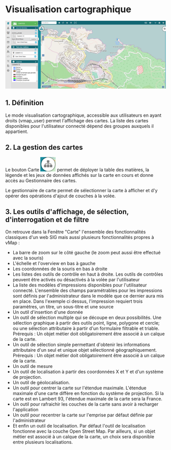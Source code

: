 # Visualisation cartographique

![](../images/mode_visualisation.png)

## 1. Définition

Le mode visualisation cartographique, accessible aux utilisateurs en
ayant droits (vmap_user) permet l'affichage des cartes. La liste des
cartes disponibles pour l'utilisateur connecté dépend des groupes
auxquels il appartient.

## 2. La gestion des cartes

Le bouton Carte ![](../images/bouton_carte.png) permet de déployer la table des matières, la légende et les jeux de données affichés sur la carte en cours et donne accès au Gestionnaire des cartes. 

Le gestionnaire de carte permet de sélectionner la carte à afficher et d'y opérer des opérations d'ajout de couches à la volée. 



## 3. Les outils d'affichage, de sélection, d'interrogation et de filtre

On retrouve dans la Fenêtre "Carte" l'ensemble des fonctionnalités
classiques d'un web SIG mais aussi plusieurs fonctionnalités propres à
vMap :

-   La barre de zoom sur le côté gauche (le zoom peut aussi être
    effectué avec la souris)
-   L'échelle et l'overview en bas à gauche
-   Les coordonnées de la souris en bas à droite
-   Les listes des outils de contrôle en haut à droite. Les outils de
    contrôles peuvent être activés ou désactivés à la volée par
    l'utilisateur
-   La liste des modèles d'impressions disponibles pour
    l'utilisateur connecté. L'ensemble des champs paramétrables pour les
    impressions sont définis par l'administrateur dans le modèle que ce
    dernier aura mis en place. Dans l'exemple ci dessus, l'impression
    requiert trois paramètres, un titre, un sous-titre et une source
-   Un outil d'insertion d'une donnée
-   Un outil de sélection multiple qui se découpe en deux possibilités.
    Une sélection graphique à partir des outils point, ligne, polygone
    et cercle; ou une sélection attributaire à partir d'un formulaire
    filtrable et triable. Prérequis : Un objet métier doit
    obligatoirement être associé à un calque de la carte.
-   Un outil de sélection simple permettant d'obtenir les informations
    attributaire d'un seul et unique objet sélectionné géographiquement.
    Prérequis : Un objet métier doit obligatoirement être associé à un
    calque de la carte.
-   Un outil de mesure
-   Un outil de localisation à partir des coordonnées X et Y et d'un
    système de projection.
-   Un outil de géolocalisation.
-   Un outil pour centrer la carte sur l'étendue maximale. L'étendue
    maximale d'une carte diffère en fonction du système de projection.
    Si la carte est en Lambert 93, l'étendue maximale de la carte sera
    la France.
-   Un outil pour rafraichir les couches de la carte sans avoir à
    recharger l'application
-   Un outil pour recentrer la carte sur l'emprise par défaut définie
    par l'administrateur
-   Et enfin un outil de localisation. Par défaut l'outil de
    localisation fonctionne avec la couche Open Street Map. Par
    ailleurs, si un objet métier est associé à un calque de la carte, un
    choix sera disponible entre plusieurs localisations.
